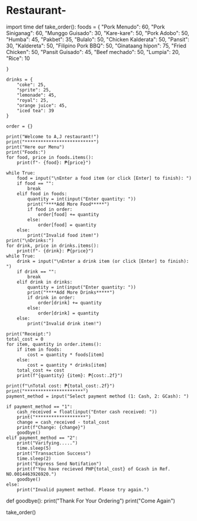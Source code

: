 # Restaurant-
import time
def take_order():
    foods = {
        "Pork Menudo": 60,
        "Pork Siniganag": 60,
        "Munggo Guisado": 30,
        "Kare-kare": 50,
        "Pork Adobo": 50,
        "Humba": 45,
        "Pakbet": 35,
        "Bulalo": 50,
        "Chicken Kalderata": 50,
        "Pansit": 30,
        "Kaldereta": 50,
        "Filipino Pork BBQ": 50,
        "Ginataang hipon": 75,
        "Fried Chicken": 50,
        "Pansit Guisado": 45,
        "Beef mechado": 50,
        "Lumpia": 20,
        "Rice": 10
        
    }

    drinks = {
        "coke": 25,
        "sprite": 25,
        "lemonade": 45,
        "royal": 25,
        "orange juice": 45,
        "iced tea": 39
    }

    order = {}

    print("Welcome to A,J restaurant!")
    print("**************************")
    print("Here our Menu")
    print("Foods:")
    for food, price in foods.items():
        print(f"- {food}: ₱{price}")

    while True:
        food = input("\nEnter a food item (or click [Enter] to finish): ")
        if food == "":
            break
        elif food in foods:
            quantity = int(input("Enter quantity: "))
            print("****Add More Food*****")
            if food in order:
                order[food] += quantity
            else:
                order[food] = quantity
        else:
            print("Invalid food item!")
    print("\nDrinks:")
    for drink, price in drinks.items():
        print(f"- {drink}: ₱{price}")
    while True:
        drink = input("\nEnter a drink item (or click [Enter] to finish): ")
        if drink == "":
            break
        elif drink in drinks:
            quantity = int(input("Enter quantity: "))
            print("****Add More Drinks*****")
            if drink in order:
                order[drink] += quantity
            else:
                order[drink] = quantity
        else:
            print("Invalid drink item!")

    print("Receipt:")
    total_cost = 0
    for item, quantity in order.items():
        if item in foods:
            cost = quantity * foods[item]
        else:
            cost = quantity * drinks[item]
        total_cost += cost
        print(f"{quantity} {item}: ₱{cost:.2f}")

    print(f"\nTotal cost: ₱{total_cost:.2f}")
    print("**********************")
    payment_method = input("Select payment method (1: Cash, 2: GCash): ")
    
    if payment_method == "1":
        cash_received = float(input("Enter cash received: "))
        print("*******************")
        change = cash_received - total_cost
        print(f"Change: {change}")
        goodbye()
    elif payment_method == "2":
        print("Varifying.....")
        time.sleep(5)
        print("Transaction Success")
        time.sleep(2)
        print("Express Send Notifation")
        print(f"You have recieved PHP{total_cost} of Gcash in Ref. NO.0014463926920.")
        goodbye()
    else:
        print("Invalid payment method. Please try again.")

def goodbye():
    print("Thank For Your Ordering")
    print("Come Again")

take_order() 
